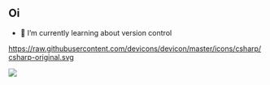 ## Oi

- 🌱 I’m currently learning about version control

https://raw.githubusercontent.com/devicons/devicon/master/icons/csharp/csharp-original.svg

[![](https://visitcount.itsvg.in/api?id=MizaelMonteiro&label=%20&color=1&icon=5&pretty=true)](https://visitcount.itsvg.in)

<!--
**MizaelMonteiro/MizaelMonteiro** is a ✨ _special_ ✨ repository because its `README.md` (this file) appears on your GitHub profile.

Here are some ideas to get you started:

- 🔭 I’m currently working on ...
- 🌱 I’m currently learning ...
- 👯 I’m looking to collaborate on ...
- 🤔 I’m looking for help with ...
- 💬 Ask me about ...
- 📫 How to reach me: ...
- 😄 Pronouns: ...
- ⚡ Fun fact: ...
-->
